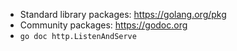 - Standard library packages: https://golang.org/pkg
- Community packages: https://godoc.org
- `go doc http.ListenAndServe`